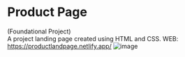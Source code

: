# Product Page
(Foundational Project)\
A project landing page created using HTML and CSS.
WEB: https://productlandpage.netlify.app/ 
![image](https://github.com/RidwaneDjima/productlandingpage/assets/170817464/fbc22c64-0a02-49a9-a8a0-4c14872e3eb3)
